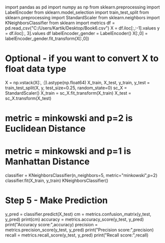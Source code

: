 import pandas as pd
import numpy as np
from sklearn.preprocessing import LabelEncoder
from sklearn.model_selection import train_test_split
from sklearn.preprocessing import StandardScaler
from sklearn.neighbors import KNeighborsClassifier
from sklearn import metrics
df = pd.read_csv("C:/Users/Kartik/Desktop/Book6.csv")
X = df.iloc[:,:-1].values
y = df.iloc[:, 3].values
df
labelEncoder_gender =  LabelEncoder()
X[:,0] = labelEncoder_gender.fit_transform(X[:,0])

# Optional - if you want to convert X to float data type

X = np.vstack(X[:, :]).astype(np.float64)
X_train, X_test, y_train, y_test = train_test_split(X, y, test_size=0.25, random_state=0)
sc_X = StandardScaler()
X_train = sc_X.fit_transform(X_train)
X_test = sc_X.transform(X_test)
# metric = minkowski and p=2 is Euclidean Distance
# metric = minkowski and p=1 is Manhattan Distance
classifier = KNeighborsClassifier(n_neighbors=5, metric="minkowski",p=2)
classifier.fit(X_train, y_train)
KNeighborsClassifier()
# Step 5 - Make Prediction
y_pred = classifier.predict(X_test)
cm = metrics.confusion_matrix(y_test, y_pred) 
print(cm)
accuracy = metrics.accuracy_score(y_test, y_pred) 
print("Accuracy score:",accuracy)
precision = metrics.precision_score(y_test, y_pred) 
print("Precision score:",precision)
recall = metrics.recall_score(y_test, y_pred) 
print("Recall score:",recall)

